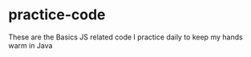 # practice-code
These are the Basics JS related code I practice daily to keep my hands warm in Java
